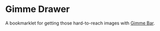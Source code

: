Gimme Drawer
============

A bookmarklet for getting those hard-to-reach images with [Gimme Bar](https://gimmebar.com/).

